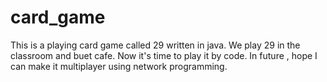 card_game
=========
This is a playing card game called 29 written in java.
We play 29 in the classroom and buet cafe. Now it's time to play it by code.
In future , hope I can make it multiplayer using network programming.
